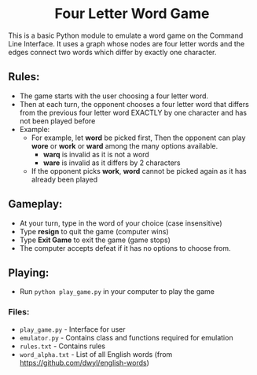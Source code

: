 <h1 align="center">Four Letter Word Game</h1>

This is a basic Python module to emulate a word game on the Command Line Interface. It uses a graph whose nodes are four letter words and the edges connect two words which differ by exactly one character.

## Rules:
+ The game starts with the user choosing a four letter word.
+ Then at each turn, the opponent chooses a four letter word that differs from the previous four letter word EXACTLY by one character and has not been played before
+ Example:
   - For example, let **word** be picked first, Then the opponent can play **wore** or **work** or **ward** among the many options available.
        - **warq** is invalid as it is not a word
        - **ware** is invalid as it differs by 2 characters
    - If the opponent picks **work**, **word** cannot be picked again as it has already been played
  
## Gameplay:
+ At your turn, type in the word of your choice (case insensitive)
+ Type **resign** to quit the game (computer wins)
+ Type **Exit Game** to exit the game (game stops)
+ The computer accepts defeat if it has no options to choose from.

## Playing:
+ Run `python play_game.py` in your computer to play the game

### Files:
+ `play_game.py` - Interface for user
+ `emulator.py` - Contains class and functions required for emulation
+ `rules.txt` - Contains rules
+ `word_alpha.txt` - List of all English words (from https://github.com/dwyl/english-words)

